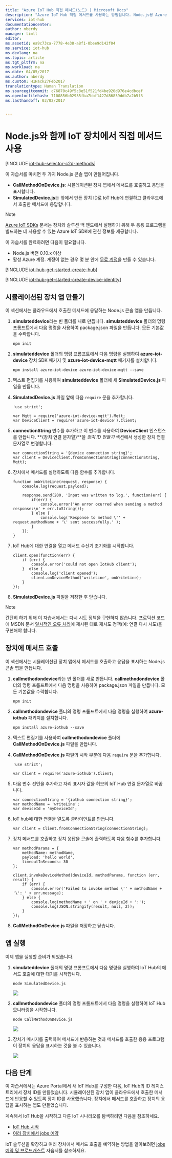 ```yaml
---
title: "Azure IoT Hub 직접 메서드(노드) | Microsoft Docs"
description: "Azure IoT Hub 직접 메서드를 사용하는 방법입니다. Node.js용 Azure IoT 장치 SDK를 사용하여 직접 메서드를 포함한 시뮬레이션된 장치 앱 및 직접 메서드를 호출하는 서비스 앱을 구현합니다."
services: iot-hub
documentationcenter: 
author: nberdy
manager: timlt
editor: 
ms.assetid: ea9c73ca-7778-4e38-a8f1-0bee9d142f04
ms.service: iot-hub
ms.devlang: na
ms.topic: article
ms.tgt_pltfrm: na
ms.workload: na
ms.date: 04/05/2017
ms.author: nberdy
ms.custom: H1Hack27Feb2017
translationtype: Human Translation
ms.sourcegitcommit: c76870c49f5c8e51f521fd4be920d976e4cdbcef
ms.openlocfilehash: 7100856b02935fba7bbf1427d86859ddb7a2b5f3
ms.lasthandoff: 03/02/2017


---
```

# <a name="use-direct-methods-on-your-iot-device-with-nodejs"></a>Node.js와 함께 IoT 장치에서 직접 메서드 사용
[!INCLUDE [iot-hub-selector-c2d-methods](../../includes/iot-hub-selector-c2d-methods.md)]

이 자습서를 마치면 두 가지 Node.js 콘솔 앱이 만들어집니다.

* **CallMethodOnDevice.js**: 시뮬레이션된 장치 앱에서 메서드를 호출하고 응답을 표시합니다.
* **SimulatedDevice.js**는 앞에서 만든 장치 ID로 IoT Hub에 연결하고 클라우드에서 호출한 메서드에 응답합니다.

> [!NOTE]
> [Azure IoT SDKs][lnk-hub-sdks] 문서는 장치와 솔루션 백 엔드에서 실행하기 위해 두 응용 프로그램을 빌드하는 데 사용할 수 있는 Azure IoT SDK에 관한 정보를 제공합니다.
> 
> 

이 자습서를 완료하려면 다음이 필요합니다.

* Node.js 버전 0.10.x 이상
* 활성 Azure 계정. 계정이 없는 경우 몇 분 안에 [무료 계정][lnk-free-trial]을 만들 수 있습니다.

[!INCLUDE [iot-hub-get-started-create-hub](../../includes/iot-hub-get-started-create-hub.md)]

[!INCLUDE [iot-hub-get-started-create-device-identity](../../includes/iot-hub-get-started-create-device-identity.md)]

## <a name="create-a-simulated-device-app"></a>시뮬레이션된 장치 앱 만들기
이 섹션에서는 클라우드에서 호출한 메서드에 응답하는 Node.js 콘솔 앱을 만듭니다.

1. **simulateddevice**라는 빈 폴더를 새로 만듭니다. **simulateddevice** 폴더의 명령 프롬프트에서 다음 명령을 사용하여 package.json 파일을 만듭니다. 모든 기본값을 수락합니다.
   
    ```
    npm init
    ```
2. **simulateddevice** 폴더의 명령 프롬프트에서 다음 명령을 실행하여 **azure-iot-device** 장치 SDK 패키지 및 **azure-iot-device-mqtt** 패키지를 설치합니다.
   
    ```
    npm install azure-iot-device azure-iot-device-mqtt --save
    ```
3. 텍스트 편집기를 사용하여 **simulateddevice** 폴더에 새 **SimulatedDevice.js** 파일을 만듭니다.
4. **SimulatedDevice.js** 파일 앞에 다음 `require` 문을 추가합니다.
   
    ```
    'use strict';
   
    var Mqtt = require('azure-iot-device-mqtt').Mqtt;
    var DeviceClient = require('azure-iot-device').Client;
    ```
5. **connectionString** 변수를 추가하고 이 변수를 사용하여 **DeviceClient** 인스턴스를 만듭니다. **{장치 연결 문자열}**을 *장치 ID 만들기* 섹션에서 생성한 장치 연결 문자열로 변경합니다.
   
    ```
    var connectionString = '{device connection string}';
    var client = DeviceClient.fromConnectionString(connectionString, Mqtt);
    ```
6. 장치에서 메서드를 실행하도록 다음 함수를 추가합니다.
   
    ```
    function onWriteLine(request, response) {
        console.log(request.payload);
   
        response.send(200, 'Input was written to log.', function(err) {
            if(err) {
                console.error('An error ocurred when sending a method response:\n' + err.toString());
            } else {
                console.log('Response to method \'' + request.methodName + '\' sent successfully.' );
            }
        });
    }
    ```
7. IoT Hub에 대한 연결을 열고 메서드 수신기 초기화를 시작합니다.
   
    ```
    client.open(function(err) {
        if (err) {
            console.error('could not open IotHub client');
        }  else {
            console.log('client opened');
            client.onDeviceMethod('writeLine', onWriteLine);
        }
    });
    ```
8. **SimulatedDevice.js** 파일을 저장한 후 닫습니다.

> [!NOTE]
> 간단히 하기 위해 이 자습서에서는 다시 시도 정책을 구현하지 않습니다. 프로덕션 코드에 MSDN 문서 [일시적인 오류 처리][lnk-transient-faults]에 제시된 대로 재시도 정책(예: 연결 다시 시도)을 구현해야 합니다.
> 
> 

## <a name="call-a-method-on-a-device"></a>장치에 메서드 호출
이 섹션에서는 시뮬레이션된 장치 앱에서 메서드를 호출하고 응답을 표시하는 Node.js 콘솔 앱을 만듭니다.

1. **callmethodondevice**라는 빈 폴더를 새로 만듭니다. **callmethodondevice** 폴더의 명령 프롬프트에서 다음 명령을 사용하여 package.json 파일을 만듭니다. 모든 기본값을 수락합니다.
   
    ```
    npm init
    ```
2. **callmethodondevice** 폴더의 명령 프롬프트에서 다음 명령을 실행하여 **azure-iothub** 패키지를 설치합니다.
   
    ```
    npm install azure-iothub --save
    ```
3. 텍스트 편집기를 사용하여 **callmethodondevice** 폴더에 **CallMethodOnDevice.js** 파일을 만듭니다.
4. **CallMethodOnDevice.js** 파일의 시작 부분에 다음 `require` 문을 추가합니다.
   
    ```
    'use strict';
   
    var Client = require('azure-iothub').Client;
    ```
5. 다음 변수 선언을 추가하고 자리 표시자 값을 허브의 IoT Hub 연결 문자열로 바꿉니다.
   
    ```
    var connectionString = '{iothub connection string}';
    var methodName = 'writeLine';
    var deviceId = 'myDeviceId';
    ```
6. IoT hub에 대한 연결을 열도록 클라이언트를 만듭니다.
   
    ```
    var client = Client.fromConnectionString(connectionString);
    ```
7. 장치 메서드를 호출하고 장치 응답을 콘솔에 출력하도록 다음 함수를 추가합니다.
   
    ```
    var methodParams = {
        methodName: methodName,
        payload: 'hello world',
        timeoutInSeconds: 30
    };
   
    client.invokeDeviceMethod(deviceId, methodParams, function (err, result) {
        if (err) {
            console.error('Failed to invoke method \'' + methodName + '\': ' + err.message);
        } else {
            console.log(methodName + ' on ' + deviceId + ':');
            console.log(JSON.stringify(result, null, 2));
        }
    });
    ```
8. **CallMethodOnDevice.js** 파일을 저장하고 닫습니다.

## <a name="run-the-apps"></a>앱 실행
이제 앱을 실행할 준비가 되었습니다.

1. **simulateddevice** 폴더의 명령 프롬프트에서 다음 명령을 실행하여 IoT Hub의 메서드 호출에 대한 대기를 시작합니다.
   
    ```
    node SimulatedDevice.js
    ```
   
    ![][7]
2. **callmethodondevice** 폴더의 명령 프롬프트에서 다음 명령을 실행하여 IoT Hub 모니터링을 시작합니다.
   
    ```
    node CallMethodOnDevice.js 
    ```
   
    ![][8]
3. 장치가 메시지를 출력하여 메서드에 반응하는 것과 메서드를 호출한 응용 프로그램이 장치의 응답을 표시하는 것을 볼 수 있습니다.
   
    ![][9]

## <a name="next-steps"></a>다음 단계
이 자습서에서는 Azure Portal에서 새 IoT Hub를 구성한 다음, IoT Hub의 ID 레지스트리에서 장치 ID를 만들었습니다. 시뮬레이션된 장치 앱이 클라우드에서 호출한 메서드에 반응할 수 있도록 장치 ID를 사용했습니다. 장치에서 메서드를 호출하고 장치의 응답을 표시하는 앱도 만들었습니다. 

계속해서 IoT Hub을 시작하고 다른 IoT 시나리오를 탐색하려면 다음을 참조하세요.

* [IoT Hub 시작]
* [여러 장치에서 jobs 예약][lnk-devguide-jobs]

IoT 솔루션을 확장하고 여러 장치에서 메서드 호출을 예약하는 방법을 알아보려면 [jobs 예약 및 브로드캐스트][lnk-tutorial-jobs] 자습서를 참조하세요.

<!-- Images. -->
[7]: ./media/iot-hub-node-node-direct-methods/run-simulated-device.png
[8]: ./media/iot-hub-node-node-direct-methods/run-callmethodondevice.png
[9]: ./media/iot-hub-node-node-direct-methods/methods-output.png

<!-- Links -->
[lnk-transient-faults]: https://msdn.microsoft.com/library/hh680901(v=pandp.50).aspx

[lnk-dev-setup]: https://github.com/Azure/azure-iot-sdk-node/tree/master/doc/node-devbox-setup.md

[lnk-hub-sdks]: iot-hub-devguide-sdks.md
[lnk-free-trial]: http://azure.microsoft.com/pricing/free-trial/
[lnk-portal]: https://portal.azure.com/

[lnk-devguide-jobs]: iot-hub-devguide-jobs.md
[lnk-tutorial-jobs]: iot-hub-node-node-schedule-jobs.md
[lnk-devguide-methods]: iot-hub-devguide-direct-methods.md
[lnk-devguide-mqtt]: iot-hub-mqtt-support.md

[Send Cloud-to-Device messages with IoT Hub]: iot-hub-csharp-csharp-c2d.md
[Process Device-to-Cloud messages]: iot-hub-csharp-csharp-process-d2c.md
[IoT Hub 시작]: iot-hub-node-node-getstarted.md

